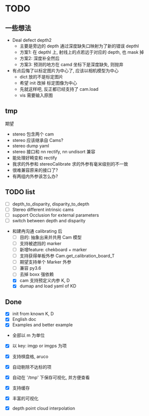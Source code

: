 # TODO

## 一些想法
- Deal defect depth2
    - 主要是旁边的 depth 通过深度缺失口映射为了新的错误 depthl
    - 方案1: 在 depthl 上, 射线上的点若远于对应的 depth, 也 mask 掉
    - 方案2: 深度补全然后
    - 方案3: 预测的地方在 camd 坐标下是深度缺失, 则抛弃
- 有点后悔了以标定图片为中心了, 应该以相机模型为中心
    - dict 放的不是标定图片
    - 希望 init 改掉 标定图像为中心
    - 先就这样吧, 反正都已经支持了 cam.load
    - vis 需要输入原图

## tmp
期望
- stereo 包含两个 cam
- stereo 应该继承自 Cams?
- stereo dump yaml
- stereo 接口和 nn rectify, nn undisort 兼容
- 能处理好畸变和 rectify 
- 我求的外参和 stereoCalibrate 求的外参有毫米级别的不一致
- 很难兼容原来的接口了?
- 有两组内外参该怎么办?

## TODO list
- [ ] depth_to_disparity, disparity_to_depth
- [ ] Stereo different intrinsic cams
- [ ] support Occlusion for external parameters
- [ ] switch between depth and disparity
- 和建冉沟通 calibrating 后
    - [ ] 目的: 抽象出来并共用 Cam 模型
    - [ ] 支持被遮挡的 marker
    - [ ] 新增feature: chekboard + marker
    - [ ] 支持获得单板外参 Cam.get_calibration_board_T
    - [ ] 期望支持单个 Marker 外参
    - [ ] 兼容 py3.6
    - [ ] 去掉 boxx 强依赖
    - [x] cam 支持预定义内参 K, D
    - [x] dumap and load yaml of KD
## Done
- [x] init from known K, D
- [x] English doc
- [x] Examples and better example 
- 全部以 m 为单位
- [x] 以 key: imgp or imgps 为项
- [x] 支持棋盘格, aruco
- [x] 自动剔除不达标的项
- [x] 自动在 '/tmp' 下保存可视化, 并方便查看
- [x] 支持缓存
- [x] 丰富的可视化
- [x] depth point cloud interpolation


